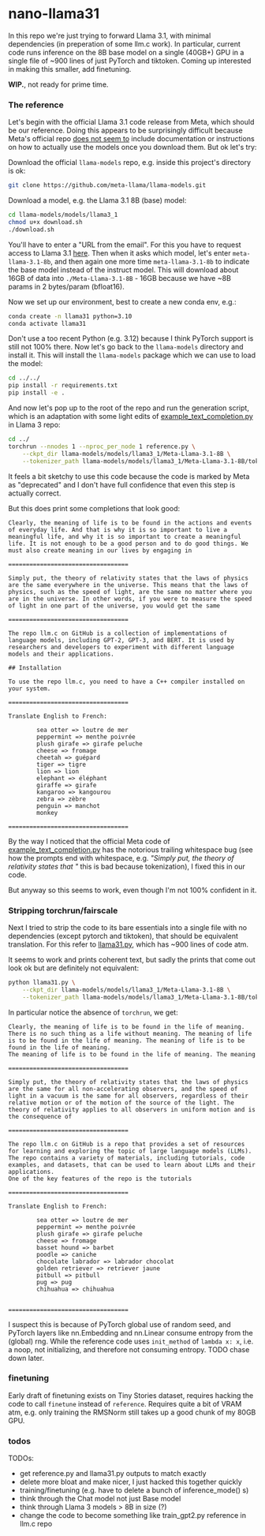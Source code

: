 # nano-llama31

In this repo we're just trying to forward Llama 3.1, with minimal dependencies (in preperation of some llm.c work). In particular, current code runs inference on the 8B base model on a single (40GB+) GPU in a single file of ~900 lines of just PyTorch and tiktoken. Coming up interested in making this smaller, add finetuning.

**WIP.**, not ready for prime time.

### The reference

Let's begin with the official Llama 3.1 code release from Meta, which should be our reference. Doing this appears to be surprisingly difficult because Meta's official repo [does not seem to](https://github.com/meta-llama/llama-models/issues/82) include documentation or instructions on how to actually use the models once you download them. But ok let's try:

Download the official `llama-models` repo, e.g. inside this project's directory is ok:

```bash
git clone https://github.com/meta-llama/llama-models.git
```

Download a model, e.g. the Llama 3.1 8B (base) model:

```bash
cd llama-models/models/llama3_1
chmod u+x download.sh
./download.sh
```

You'll have to enter a "URL from the email". For this you have to request access to Llama 3.1 [here](https://llama.meta.com/llama-downloads/). Then when it asks which model, let's enter `meta-llama-3.1-8b`, and then again one more time `meta-llama-3.1-8b` to indicate the base model instead of the instruct model. This will download about 16GB of data into `./Meta-Llama-3.1-8B` - 16GB because we have ~8B params in 2 bytes/param (bfloat16).

Now we set up our environment, best to create a new conda env, e.g.:

```bash
conda create -n llama31 python=3.10
conda activate llama31
```

Don't use a too recent Python (e.g. 3.12) because I think PyTorch support is still not 100% there. Now let's go back to the `llama-models` directory and install it. This will install the `llama-models` package which we can use to load the model:

```bash
cd ../../
pip install -r requirements.txt
pip install -e .
```

And now let's pop up to the root of the repo and run the generation script, which is an adaptation with some light edits of [example_text_completion.py](https://github.com/meta-llama/llama3/blob/main/example_text_completion.py) in Llama 3 repo:

```bash
cd ../
torchrun --nnodes 1 --nproc_per_node 1 reference.py \
    --ckpt_dir llama-models/models/llama3_1/Meta-Llama-3.1-8B \
    --tokenizer_path llama-models/models/llama3_1/Meta-Llama-3.1-8B/tokenizer.model
```

It feels a bit sketchy to use this code because the code is marked by Meta as "deprecated" and I don't have full confidence that even this step is actually correct.

But this does print some completions that look good:

```
Clearly, the meaning of life is to be found in the actions and events of everyday life. And that is why it is so important to live a meaningful life, and why it is so important to create a meaningful life. It is not enough to be a good person and to do good things. We must also create meaning in our lives by engaging in

==================================

Simply put, the theory of relativity states that the laws of physics are the same everywhere in the universe. This means that the laws of physics, such as the speed of light, are the same no matter where you are in the universe. In other words, if you were to measure the speed of light in one part of the universe, you would get the same

==================================

The repo llm.c on GitHub is a collection of implementations of language models, including GPT-2, GPT-3, and BERT. It is used by researchers and developers to experiment with different language models and their applications.

## Installation

To use the repo llm.c, you need to have a C++ compiler installed on your system.

==================================

Translate English to French:

        sea otter => loutre de mer
        peppermint => menthe poivrée
        plush girafe => girafe peluche
        cheese => fromage
        cheetah => guépard
        tiger => tigre
        lion => lion
        elephant => éléphant
        giraffe => girafe
        kangaroo => kangourou
        zebra => zèbre
        penguin => manchot
        monkey

==================================
```

By the way I noticed that the official Meta code of [example_text_completion.py](https://github.com/meta-llama/llama3/blob/main/example_text_completion.py) has the notorious trailing whitespace bug (see how the prompts end with whitespace, e.g. *"Simply put, the theory of relativity states that "* this is bad because tokenization), I fixed this in our code.

But anyway so this seems to work, even though I'm not 100% confident in it.

### Stripping torchrun/fairscale

Next I tried to strip the code to its bare essentials into a single file with no dependencies (except pytorch and tiktoken), that should be equivalent translation. For this refer to [llama31.py](llama31.py), which has ~900 lines of code atm.

It seems to work and prints coherent text, but sadly the prints that come out look ok but are definitely not equivalent:

```bash
python llama31.py \
    --ckpt_dir llama-models/models/llama3_1/Meta-Llama-3.1-8B \
    --tokenizer_path llama-models/models/llama3_1/Meta-Llama-3.1-8B/tokenizer.model
```

In particular notice the absence of `torchrun`, we get:

```
Clearly, the meaning of life is to be found in the life of meaning.
There is no such thing as a life without meaning. The meaning of life is to be found in the life of meaning. The meaning of life is to be found in the life of meaning.
The meaning of life is to be found in the life of meaning. The meaning

==================================

Simply put, the theory of relativity states that the laws of physics are the same for all non-accelerating observers, and the speed of light in a vacuum is the same for all observers, regardless of their relative motion or of the motion of the source of the light. The theory of relativity applies to all observers in uniform motion and is the consequence of

==================================

The repo llm.c on GitHub is a repo that provides a set of resources for learning and exploring the topic of large language models (LLMs). The repo contains a variety of materials, including tutorials, code examples, and datasets, that can be used to learn about LLMs and their applications.
One of the key features of the repo is the tutorials

==================================

Translate English to French:

        sea otter => loutre de mer
        peppermint => menthe poivrée
        plush girafe => girafe peluche
        cheese => fromage
        basset hound => barbet
        poodle => caniche
        chocolate labrador => labrador chocolat
        golden retriever => retriever jaune
        pitbull => pitbull
        pug => pug
        chihuahua => chihuahua


==================================
```

I suspect this is because of PyTorch global use of random seed, and PyTorch layers like nn.Embedding and nn.Linear consume entropy from the (global) rng. While the reference code uses `init_method` of `lambda x: x`, i.e. a noop, not initializing, and therefore not consuming entropy. TODO chase down later.

### finetuning

Early draft of finetuning exists on Tiny Stories dataset, requires hacking the code to call `finetune` instead of `reference`. Requires quite a bit of VRAM atm, e.g. only training the RMSNorm still takes up a good chunk of my 80GB GPU.

### todos

TODOs:

- get reference.py and llama31.py outputs to match exactly
- delete more bloat and make nicer, I just hacked this together quickly
- training/finetuning (e.g. have to delete a bunch of inference_mode() s)
- think through the Chat model not just Base model
- think through Llama 3 models > 8B in size (?)
- change the code to become something like train_gpt2.py reference in llm.c repo
